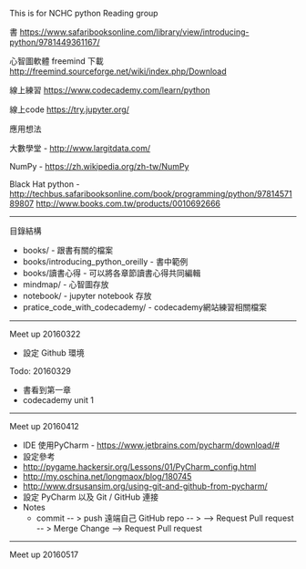This is for NCHC python Reading group

書
https://www.safaribooksonline.com/library/view/introducing-python/9781449361167/

心智圖軟體 freemind 下載
http://freemind.sourceforge.net/wiki/index.php/Download

線上練習
https://www.codecademy.com/learn/python

線上code
https://try.jupyter.org/

應用想法

大數學堂 - http://www.largitdata.com/

NumPy    - https://zh.wikipedia.org/zh-tw/NumPy

Black Hat python - http://techbus.safaribooksonline.com/book/programming/python/9781457189807  http://www.books.com.tw/products/0010692666

-------------------------------------------------

目錄結構

* books/ - 跟書有關的檔案
* books/introducing_python_oreilly - 書中範例
* books/讀書心得 - 可以將各章節讀書心得共同編輯
* mindmap/ - 心智圖存放
* notebook/ - jupyter notebook 存放
* pratice_code_with_codecademy/ - codecademy網站練習相關檔案


-------------------------------------------------

Meet up 20160322

* 設定 Github 環境 


Todo: 20160329


* 書看到第一章
* codecademy unit 1

-------------------------------------------------

Meet up 20160412

* IDE 使用PyCharm - https://www.jetbrains.com/pycharm/download/#
 * 設定參考 
  * http://pygame.hackersir.org/Lessons/01/PyCharm_config.html
  * http://my.oschina.net/longmaox/blog/180745 
  * http://www.drsusansim.org/using-git-and-github-from-pycharm/
* 設定 PyCharm 以及 Git / GitHub 連接
* Notes
  * commit -- > push 遠端自己 GitHub repo -- >  -->  Request Pull request -- > Merge Change  -->  Request Pull request


-------------------------------------------------

Meet up 20160517


